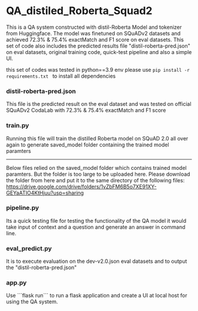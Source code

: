 # QA_distiled_Roberta_Squad2

This is a QA system constructed with distil-Roberta Model and tokenizer from Huggingface. 
The model was finetuned on SQuADv2 datasets and achieved 72.3% & 75.4% exactMatch and F1 score on eval datasets.
This set of code also includes the predicted results file "distil-roberta-pred.json" on eval datasets, original training code, quick-test pipeline and also a simple UI.

this set of codes was tested in python==3.9 env
please use ```pip install -r requirements.txt ``` to install all dependencies

<h3>distil-roberta-pred.json</h3>
This file is the predicted result on the eval dataset and was tested on official SQuADv2 CodaLab with 72.3% & 75.4% exactMatch and F1 score

<h3>train.py</h3> 
Running this file will train the distilled Roberta model on SQuAD 2.0 all over again to generate saved_model folder containing the trained model paramters

-------------------------------------------------------------------------------------------------
Below files relied on the saved_model folder which contains trained model paramters. But the folder is too large to be uploaded here.
Please download the folder from here and put it to the same directory of the following files:
https://drive.google.com/drive/folders/1vZbFM6B5o7XE91XY-GEYaATIO4KtHjuu?usp=sharing

<h3>pipeline.py</h3>  
Its a quick testing file for testing the functionality of the QA model
it would take input of context and a question and generate an answer in command line.

<h3>eval_predict.py</h3> 
It is to execute evaluation on the dev-v2.0.json eval datasets and to output the "distil-roberta-pred.json"

<h3>app.py</h3>
Use ```flask run``` to run a flask application and create a UI at local host for using the QA system.


